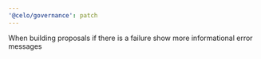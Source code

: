 ```yaml
---
'@celo/governance': patch
---
```


When building proposals if there is a failure show more informational error messages
